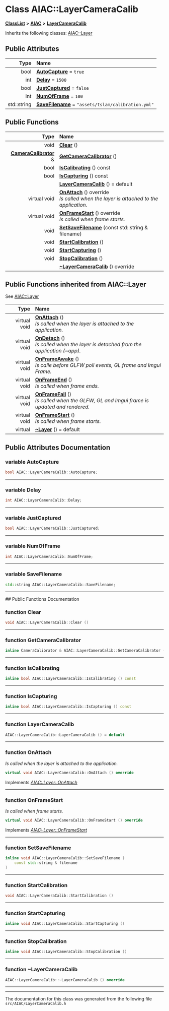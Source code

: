 

# Class AIAC::LayerCameraCalib



[**ClassList**](annotated.md) **>** [**AIAC**](namespaceAIAC.md) **>** [**LayerCameraCalib**](classAIAC_1_1LayerCameraCalib.md)








Inherits the following classes: [AIAC::Layer](classAIAC_1_1Layer.md)






















## Public Attributes

| Type | Name |
| ---: | :--- |
|  bool | [**AutoCapture**](#variable-autocapture)   = `true`<br> |
|  int | [**Delay**](#variable-delay)   = `1500`<br> |
|  bool | [**JustCaptured**](#variable-justcaptured)   = `false`<br> |
|  int | [**NumOfFrame**](#variable-numofframe)   = `100`<br> |
|  std::string | [**SaveFilename**](#variable-savefilename)   = `"assets/tslam/calibration.yml"`<br> |
































## Public Functions

| Type | Name |
| ---: | :--- |
|  void | [**Clear**](#function-clear) () <br> |
|  [**CameraCalibrator**](classAIAC_1_1CameraCalibrator.md) & | [**GetCameraCalibrator**](#function-getcameracalibrator) () <br> |
|  bool | [**IsCalibrating**](#function-iscalibrating) () const<br> |
|  bool | [**IsCapturing**](#function-iscapturing) () const<br> |
|   | [**LayerCameraCalib**](#function-layercameracalib) () = default<br> |
| virtual void | [**OnAttach**](#function-onattach) () override<br>_Is called when the layer is attached to the application._  |
| virtual void | [**OnFrameStart**](#function-onframestart) () override<br>_Is called when frame starts._  |
|  void | [**SetSaveFilename**](#function-setsavefilename) (const std::string & filename) <br> |
|  void | [**StartCalibration**](#function-startcalibration) () <br> |
|  void | [**StartCapturing**](#function-startcapturing) () <br> |
|  void | [**StopCalibration**](#function-stopcalibration) () <br> |
|   | [**~LayerCameraCalib**](#function-layercameracalib) () override<br> |


## Public Functions inherited from AIAC::Layer

See [AIAC::Layer](classAIAC_1_1Layer.md)

| Type | Name |
| ---: | :--- |
| virtual void | [**OnAttach**](classAIAC_1_1Layer.md#function-onattach) () <br>_Is called when the layer is attached to the application._  |
| virtual void | [**OnDetach**](classAIAC_1_1Layer.md#function-ondetach) () <br>_Is called when the layer is detached from the application (~app)._  |
| virtual void | [**OnFrameAwake**](classAIAC_1_1Layer.md#function-onframeawake) () <br>_Is calle before GLFW poll events, GL frame and Imgui Frame._  |
| virtual void | [**OnFrameEnd**](classAIAC_1_1Layer.md#function-onframeend) () <br>_Is called when frame ends._  |
| virtual void | [**OnFrameFall**](classAIAC_1_1Layer.md#function-onframefall) () <br>_Is called when the GLFW, GL and Imgui frame is updated and rendered._  |
| virtual void | [**OnFrameStart**](classAIAC_1_1Layer.md#function-onframestart) () <br>_Is called when frame starts._  |
| virtual  | [**~Layer**](classAIAC_1_1Layer.md#function-layer) () = default<br> |






















































## Public Attributes Documentation




### variable AutoCapture 

```C++
bool AIAC::LayerCameraCalib::AutoCapture;
```




<hr>



### variable Delay 

```C++
int AIAC::LayerCameraCalib::Delay;
```




<hr>



### variable JustCaptured 

```C++
bool AIAC::LayerCameraCalib::JustCaptured;
```




<hr>



### variable NumOfFrame 

```C++
int AIAC::LayerCameraCalib::NumOfFrame;
```




<hr>



### variable SaveFilename 

```C++
std::string AIAC::LayerCameraCalib::SaveFilename;
```




<hr>
## Public Functions Documentation




### function Clear 

```C++
void AIAC::LayerCameraCalib::Clear () 
```




<hr>



### function GetCameraCalibrator 

```C++
inline CameraCalibrator & AIAC::LayerCameraCalib::GetCameraCalibrator () 
```




<hr>



### function IsCalibrating 

```C++
inline bool AIAC::LayerCameraCalib::IsCalibrating () const
```




<hr>



### function IsCapturing 

```C++
inline bool AIAC::LayerCameraCalib::IsCapturing () const
```




<hr>



### function LayerCameraCalib 

```C++
AIAC::LayerCameraCalib::LayerCameraCalib () = default
```




<hr>



### function OnAttach 

_Is called when the layer is attached to the application._ 
```C++
virtual void AIAC::LayerCameraCalib::OnAttach () override
```



Implements [*AIAC::Layer::OnAttach*](classAIAC_1_1Layer.md#function-onattach)


<hr>



### function OnFrameStart 

_Is called when frame starts._ 
```C++
virtual void AIAC::LayerCameraCalib::OnFrameStart () override
```



Implements [*AIAC::Layer::OnFrameStart*](classAIAC_1_1Layer.md#function-onframestart)


<hr>



### function SetSaveFilename 

```C++
inline void AIAC::LayerCameraCalib::SetSaveFilename (
    const std::string & filename
) 
```




<hr>



### function StartCalibration 

```C++
void AIAC::LayerCameraCalib::StartCalibration () 
```




<hr>



### function StartCapturing 

```C++
inline void AIAC::LayerCameraCalib::StartCapturing () 
```




<hr>



### function StopCalibration 

```C++
inline void AIAC::LayerCameraCalib::StopCalibration () 
```




<hr>



### function ~LayerCameraCalib 

```C++
AIAC::LayerCameraCalib::~LayerCameraCalib () override
```




<hr>

------------------------------
The documentation for this class was generated from the following file `src/AIAC/LayerCameraCalib.h`


